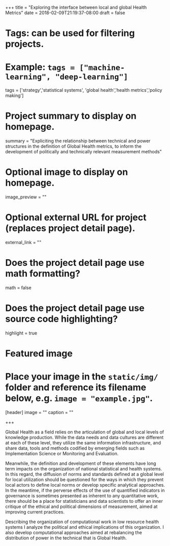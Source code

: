 +++
title = "Exploring the interface between local and global Health Metrics"
date = 2018-02-09T21:19:37-08:00
draft = false

# Tags: can be used for filtering projects.
# Example: `tags = ["machine-learning", "deep-learning"]`
tags = ['strategy','statistical systems', 'global health','health metrics','policy making']

# Project summary to display on homepage.
summary = "Expliciting the relationship between technical and power structures in the definition of Global Health metrics, to inform the development of politically and technically relevant measurement methods"

# Optional image to display on homepage.
image_preview = ""

# Optional external URL for project (replaces project detail page).
external_link = ""

# Does the project detail page use math formatting?
math = false

# Does the project detail page use source code highlighting?
highlight = true

# Featured image
# Place your image in the `static/img/` folder and reference its filename below, e.g. `image = "example.jpg"`.
[header]
image = ""
caption = ""

+++

Global Health as a field relies on the articulation of global and local levels of knowledge production. While the data needs and data cultures are different at each of these level, they utilize the same information infrastructure, and share data, tools and methods codified by emerging fields such as Implementation Science or Monitoring and Evaluation.


Meanwhile, the definition and development of these elements have long term impacts on the organization of national statistical and health systems. In this regard, the diffusion of norms and standards defined at a global level for local utilization should be questioned for the ways in which they prevent local actors to define local norms or develop specific analytical approaches. In the meantime, if the perverse effects of the use of quantified indicators in governance is sometimes presented as inherent to any quantitative work, there should be a place for statisticians and data scientists to offer an inner critique of the ethical and political dimensions of measurement, aimed at improving current practices.


Describing the organization of computational work in low resource health systems I analyze the political and ethical implications of this organization. I also develop computational approaches aimed at rebalancing the distribution of power in the technical that is Global Health.

